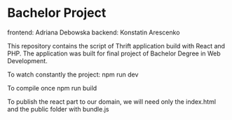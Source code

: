 # Bachelor Project 
 frontend: Adriana Debowska
 backend: Konstatin Arescenko

 This repository contains the script of Thrift application build with React and PHP.
 The application was built for final project of Bachelor Degree in Web Development.

 To watch constantly the project:
 npm run dev

 To compile once
 npm run build

 To publish the react part to our domain, we will need only the index.html and the public folder with bundle.js


